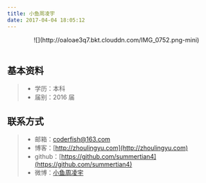 ```yaml
---
title: 小鱼周凌宇
date: 2017-04-04 18:05:12
---
```


<center>
![](http://oaloae3q7.bkt.clouddn.com/IMG_0752.png-mini)
</center>
<br/>

## 基本资料

> * 学历：本科
> * 届别：2016 届

## 联系方式

> * 邮箱：<coderfish@163.com>
> * 博客：[http://zhoulingyu.com](http://zhoulingyu.com)
> * github：[https://github.com/summertian4](https://github.com/summertian4)
> * 微博：[小鱼周凌宇](http://weibo.com/coderfish/)


